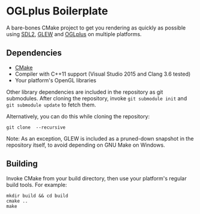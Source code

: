 # OGLplus Boilerplate

A bare-bones CMake project to get you rendering as quickly as possible using [SDL2](https://www.libsdl.org/), [GLEW](http://glew.sourceforge.net/) and [OGLplus](https://github.com/matus-chochlik/oglplus) on multiple platforms.

## Dependencies

 * [CMake](http://www.cmake.org/)
 * Compiler with C++11 support (Visual Studio 2015 and Clang 3.6 tested)
 * Your platform's OpenGL libraries

Other library dependencies are included in the repository as git submodules. After cloning the repository, invoke `git submodule init` and `git submodule update` to fetch them.

Alternatively, you can do this while cloning the repository:

    git clone  --recursive

Note: As an exception, GLEW is included as a pruned-down snapshot in the repository itself, to avoid depending on GNU Make on Windows.

## Building

Invoke CMake from your build directory, then use your platform's regular build tools. For example:

    mkdir build && cd build
    cmake ..
    make
